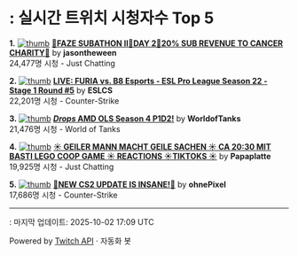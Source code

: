 # : 실시간 트위치 시청자수 Top 5

**1.** [![thumb](https://static-cdn.jtvnw.net/previews-ttv/live_user_jasontheween-320x180.jpg)](https://twitch.tv/jasontheween)
**[🔴FAZE SUBATHON II🔴DAY 2🔴20% SUB REVENUE TO CANCER CHARITY🔴](https://twitch.tv/jasontheween)** by **jasontheween**<br>24,477명 시청  - Just Chatting

**2.** [![thumb](https://static-cdn.jtvnw.net/previews-ttv/live_user_eslcs-320x180.jpg)](https://twitch.tv/ESLCS)
**[LIVE: FURIA vs. B8 Esports - ESL Pro League Season 22 - Stage 1 Round #5](https://twitch.tv/ESLCS)** by **ESLCS**<br>22,201명 시청  - Counter-Strike

**3.** [![thumb](https://static-cdn.jtvnw.net/previews-ttv/live_user_worldoftanks-320x180.jpg)](https://twitch.tv/WorldofTanks)
**[*Drops* AMD OLS Season 4 P1D2!](https://twitch.tv/WorldofTanks)** by **WorldofTanks**<br>21,476명 시청  - World of Tanks

**4.** [![thumb](https://static-cdn.jtvnw.net/previews-ttv/live_user_papaplatte-320x180.jpg)](https://twitch.tv/Papaplatte)
**[☀️ GEILER MANN MACHT GEILE SACHEN ☀️ CA 20:30 MIT BASTI LEGO COOP GAME ☀️ REACTIONS ☀️TIKTOKS ☀️](https://twitch.tv/Papaplatte)** by **Papaplatte**<br>19,925명 시청  - Just Chatting

**5.** [![thumb](https://static-cdn.jtvnw.net/previews-ttv/live_user_ohnepixel-320x180.jpg)](https://twitch.tv/ohnePixel)
**[🔴NEW CS2 UPDATE IS INSANE!🔴](https://twitch.tv/ohnePixel)** by **ohnePixel**<br>17,686명 시청  - Counter-Strike


---
: 마지막 업데이트: 2025-10-02 17:09 UTC

Powered by [Twitch API](https://dev.twitch.tv/docs/api/reference) · 자동화 봇